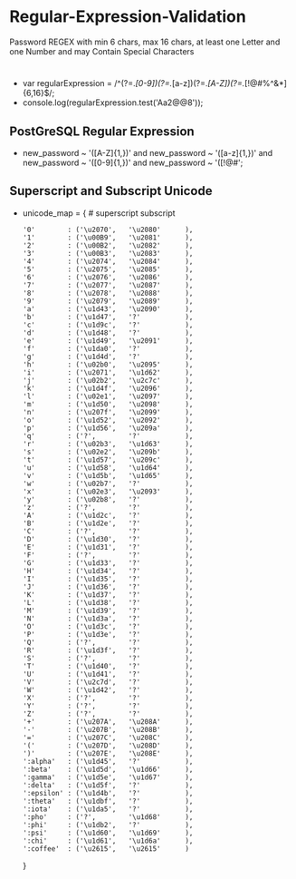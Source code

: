# Regular-Expression-Validation
Password REGEX with min 6 chars, max 16 chars, at least one Letter and one Number and may Contain Special Characters

#
 - var regularExpression = /^(?=.*[0-9])(?=.*[a-z])(?=.*[A-Z])(?=.*[!@#$%^&*])[a-zA-Z0-9!@#$%^&*]{6,16}$/;
 - console.log(regularExpression.test('Aa2@@8'));
 
 
## PostGreSQL Regular Expression
 - new_password ~ '([A-Z]{1,})' and new_password ~ '([a-z]{1,})'  and new_password ~ '([0-9]{1,})' and new_password ~  '([!@#$%^&]{1,})' and new_password ~ '^((?!.*[\s]).{' || min_length_num || ',})$';
 
## Superscript and Subscript Unicode

 -  unicode_map = {
         #           superscript   subscript
         
        '0'        : ('\u2070',   '\u2080'      ),
        '1'        : ('\u00B9',   '\u2081'      ),
        '2'        : ('\u00B2',   '\u2082'      ),
        '3'        : ('\u00B3',   '\u2083'      ),
        '4'        : ('\u2074',   '\u2084'      ),
        '5'        : ('\u2075',   '\u2085'      ),
        '6'        : ('\u2076',   '\u2086'      ),
        '7'        : ('\u2077',   '\u2087'      ),
        '8'        : ('\u2078',   '\u2088'      ),
        '9'        : ('\u2079',   '\u2089'      ),
        'a'        : ('\u1d43',   '\u2090'      ),
        'b'        : ('\u1d47',   '?'           ),
        'c'        : ('\u1d9c',   '?'           ),
        'd'        : ('\u1d48',   '?'           ),
        'e'        : ('\u1d49',   '\u2091'      ),
        'f'        : ('\u1da0',   '?'           ),
        'g'        : ('\u1d4d',   '?'           ),
        'h'        : ('\u02b0',   '\u2095'      ),
        'i'        : ('\u2071',   '\u1d62'      ),
        'j'        : ('\u02b2',   '\u2c7c'      ),
        'k'        : ('\u1d4f',   '\u2096'      ),
        'l'        : ('\u02e1',   '\u2097'      ),
        'm'        : ('\u1d50',   '\u2098'      ),
        'n'        : ('\u207f',   '\u2099'      ),
        'o'        : ('\u1d52',   '\u2092'      ),
        'p'        : ('\u1d56',   '\u209a'      ),
        'q'        : ('?',        '?'           ),
        'r'        : ('\u02b3',   '\u1d63'      ),
        's'        : ('\u02e2',   '\u209b'      ),
        't'        : ('\u1d57',   '\u209c'      ),
        'u'        : ('\u1d58',   '\u1d64'      ),
        'v'        : ('\u1d5b',   '\u1d65'      ),
        'w'        : ('\u02b7',   '?'           ),
        'x'        : ('\u02e3',   '\u2093'      ),
        'y'        : ('\u02b8',   '?'           ),
        'z'        : ('?',        '?'           ),
        'A'        : ('\u1d2c',   '?'           ),
        'B'        : ('\u1d2e',   '?'           ),
        'C'        : ('?',        '?'           ),
        'D'        : ('\u1d30',   '?'           ),
        'E'        : ('\u1d31',   '?'           ),
        'F'        : ('?',        '?'           ),
        'G'        : ('\u1d33',   '?'           ),
        'H'        : ('\u1d34',   '?'           ),
        'I'        : ('\u1d35',   '?'           ),
        'J'        : ('\u1d36',   '?'           ),
        'K'        : ('\u1d37',   '?'           ),
        'L'        : ('\u1d38',   '?'           ),
        'M'        : ('\u1d39',   '?'           ),
        'N'        : ('\u1d3a',   '?'           ),
        'O'        : ('\u1d3c',   '?'           ),
        'P'        : ('\u1d3e',   '?'           ),
        'Q'        : ('?',        '?'           ),
        'R'        : ('\u1d3f',   '?'           ),
        'S'        : ('?',        '?'           ),
        'T'        : ('\u1d40',   '?'           ),
        'U'        : ('\u1d41',   '?'           ),
        'V'        : ('\u2c7d',   '?'           ),
        'W'        : ('\u1d42',   '?'           ),
        'X'        : ('?',        '?'           ),
        'Y'        : ('?',        '?'           ),
        'Z'        : ('?',        '?'           ),         
        '+'        : ('\u207A',   '\u208A'      ),
        '-'        : ('\u207B',   '\u208B'      ),
        '='        : ('\u207C',   '\u208C'      ),
        '('        : ('\u207D',   '\u208D'      ),
        ')'        : ('\u207E',   '\u208E'      ),        
        ':alpha'   : ('\u1d45',   '?'           ), 
        ':beta'    : ('\u1d5d',   '\u1d66'      ), 
        ':gamma'   : ('\u1d5e',   '\u1d67'      ), 
        ':delta'   : ('\u1d5f',   '?'           ), 
        ':epsilon' : ('\u1d4b',   '?'           ), 
        ':theta'   : ('\u1dbf',   '?'           ),
        ':iota'    : ('\u1da5',   '?'           ),
        ':pho'     : ('?',        '\u1d68'      ),
        ':phi'     : ('\u1db2',   '?'           ),
        ':psi'     : ('\u1d60',   '\u1d69'      ),
        ':chi'     : ('\u1d61',   '\u1d6a'      ),
        ':coffee'  : ('\u2615',   '\u2615'      )
    }
